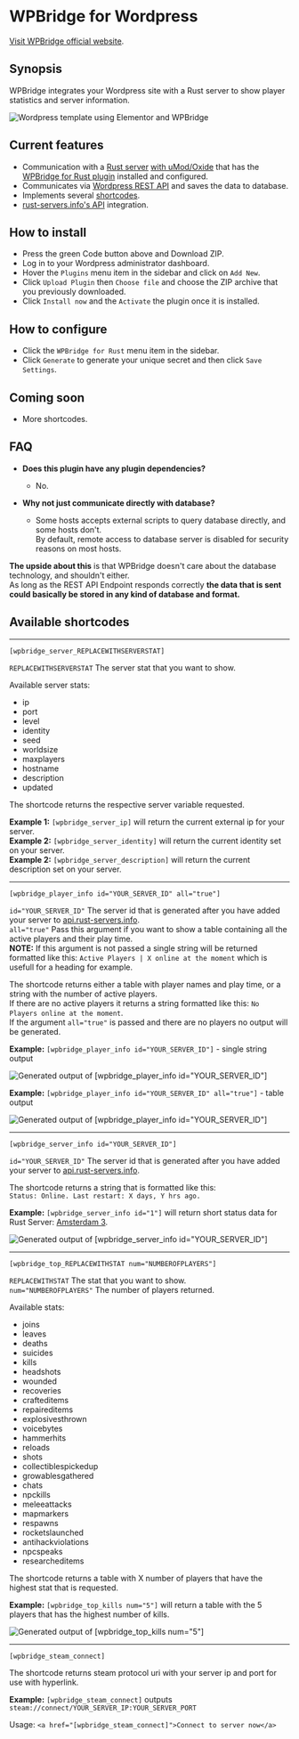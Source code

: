 
# WPBridge for Wordpress

[Visit WPBridge official website](https://wpbridge.danlevi.no/).

## Synopsis

WPBridge integrates your Wordpress site with a Rust server to show player statistics and server information.

![Wordpress template using Elementor and WPBridge](https://i.imgur.com/026hN54.png)

## Current features

+ Communication with a [Rust server](https://wiki.facepunch.com/rust/Creating-a-server) [with uMod/Oxide](https://umod.org/games/rust) that has the [WPBridge for Rust plugin](https://github.com/Dan-Levi/wpbridge-rust) installed and configured.
+ Communicates via [Wordpress REST API](https://developer.wordpress.org/rest-api/) and saves the data to database.
+ Implements several [shortcodes](https://codex.wordpress.org/Shortcode).
+ [rust-servers.info's API](https://api.rust-servers.info/) integration.

## How to install

+ Press the green Code button above and Download ZIP.
+ Log in to your Wordpress administrator dashboard.
+ Hover the `Plugins` menu item in the sidebar and click on `Add New`.
+ Click `Upload Plugin` then `Choose file` and choose the ZIP archive that you previously downloaded.
+ Click `Install now` and the `Activate` the plugin once it is installed.

## How to configure

+ Click the `WPBridge for Rust` menu item in the sidebar.
+ Click `Generate` to generate your unique secret and then click `Save Settings`.

## Coming soon

+ More shortcodes.

## FAQ
+ **Does this plugin have any plugin dependencies?**
  + No.
+ **Why not just communicate directly with database?**
  
  + Some hosts accepts external scripts to query database directly, and some hosts don't.<br>
  By default, remote access to database server is disabled for security reasons on most hosts.

**The upside about this** is that WPBridge doesn't care about the database technology, and shouldn't either.<br>As long as the REST API Endpoint responds correctly **the data that is sent could basically be stored in any kind of database and format.**<br>

## Available shortcodes

---

    [wpbridge_server_REPLACEWITHSERVERSTAT]

`REPLACEWITHSERVERSTAT` The server stat that you want to show.<br>

Available server stats:
+ ip
+ port
+ level
+ identity
+ seed
+ worldsize
+ maxplayers
+ hostname
+ description
+ updated

The shortcode returns the respective server variable requested.

**Example 1:** `[wpbridge_server_ip]` will return the current external ip for your server.<br>
**Example 2:** `[wpbridge_server_identity]` will return the current identity set on your server.<br>
**Example 2:** `[wpbridge_server_description]` will return the current description set on your server.

---

    [wpbridge_player_info id="YOUR_SERVER_ID" all="true"]

`id="YOUR_SERVER_ID"` The server id that is generated after you have added your server to [api.rust-servers.info](api.rust-servers.info).<br>
`all="true"` Pass this argument if you want to show a table containing all the active players and their play time.<br>**NOTE:** If this argument is not passed a single string will be returned formatted like this: `Active Players | X online at the moment` which is usefull for a heading for example.


The shortcode returns either a table with player names and play time, or a string with the number of active players.<br>
If there are no active players it returns a string formatted like this: `No Players online at the moment`.<br>
If the argument `all="true"` is passed and there are no players no output will be generated.

**Example:** `[wpbridge_player_info id="YOUR_SERVER_ID"]` - single string output

![Generated output of [wpbridge_player_info id="YOUR_SERVER_ID"]](https://i.imgur.com/hYXrpOu.png)


**Example:** `[wpbridge_player_info id="YOUR_SERVER_ID" all="true"]` - table output

![Generated output of [wpbridge_player_info id="YOUR_SERVER_ID"]](https://i.imgur.com/CZlqkHk.png)

---

    [wpbridge_server_info id="YOUR_SERVER_ID"]

`id="YOUR_SERVER_ID"` The server id that is generated after you have added your server to [api.rust-servers.info](api.rust-servers.info).

The shortcode returns a string that is formatted like this:<br>`Status: Online. Last restart: X days, Y hrs ago.`

**Example:** `[wpbridge_server_info id="1"]` will return short status data for Rust Server: [Amsterdam 3](https://api.rust-servers.info/status/1).

![Generated output of [wpbridge_server_info id="YOUR_SERVER_ID"]](https://i.imgur.com/QBaRlvV.png)


---

    [wpbridge_top_REPLACEWITHSTAT num="NUMBEROFPLAYERS"]

`REPLACEWITHSTAT` The stat that you want to show.<br>
`num="NUMBEROFPLAYERS"` The number of players returned.

Available stats:
+ joins            
+ leaves               
+ deaths               
+ suicides             
+ kills                
+ headshots            
+ wounded              
+ recoveries           
+ crafteditems         
+ repaireditems        
+ explosivesthrown     
+ voicebytes           
+ hammerhits           
+ reloads              
+ shots                
+ collectiblespickedup 
+ growablesgathered    
+ chats                
+ npckills             
+ meleeattacks         
+ mapmarkers           
+ respawns             
+ rocketslaunched      
+ antihackviolations   
+ npcspeaks            
+ researcheditems  


The shortcode returns a table with X number of players that have the highest stat that is requested.

**Example:** `[wpbridge_top_kills num="5"]` will return a table with the 5 players that has the highest number of kills.

![Generated output of [wpbridge_top_kills num="5"]](https://i.imgur.com/koy1s6U.png)

---

    [wpbridge_steam_connect]

The shortcode returns steam protocol uri with your server ip and port for use with hyperlink.

**Example:** `[wpbridge_steam_connect]` outputs `steam://connect/YOUR_SERVER_IP:YOUR_SERVER_PORT`

Usage: `<a href="[wpbridge_steam_connect]">Connect to server now</a>`